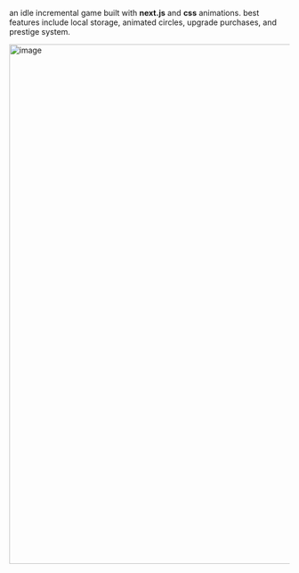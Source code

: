 an idle incremental game built with <strong>next.js</strong> and <strong>css</strong> animations. best features
        include local storage, animated circles, upgrade purchases, and prestige system.
  
<img width="1920" height="933" alt="image" src="https://github.com/user-attachments/assets/c9d400db-a1cf-4aea-91d7-bc7e870429c8" />

